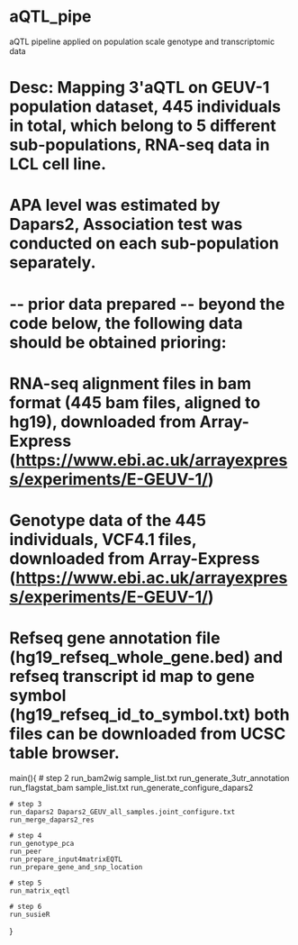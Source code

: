 # aQTL_pipe
aQTL pipeline applied on population scale genotype and transcriptomic data



# Desc: Mapping 3'aQTL on GEUV-1 population dataset, 445 individuals in total, which belong to 5 different sub-populations, RNA-seq data in LCL cell line.
# APA level was estimated by Dapars2, Association test was conducted on each sub-population separately.
#
# -- prior data prepared -- beyond the code below, the following data should be obtained prioring:
# RNA-seq alignment files in bam format (445 bam files, aligned to hg19), downloaded from Array-Express (https://www.ebi.ac.uk/arrayexpress/experiments/E-GEUV-1/)
# Genotype data of the 445 individuals, VCF4.1 files, downloaded from Array-Express (https://www.ebi.ac.uk/arrayexpress/experiments/E-GEUV-1/)
# Refseq gene annotation file (hg19_refseq_whole_gene.bed) and refseq transcript id map to gene symbol (hg19_refseq_id_to_symbol.txt) both files can be downloaded from UCSC table browser.

main(){
	# step 2
	run_bam2wig sample_list.txt
	run_generate_3utr_annotation
	run_flagstat_bam sample_list.txt
	run_generate_configure_dapars2

	# step 3
	run_dapars2 Dapars2_GEUV_all_samples.joint_configure.txt
	run_merge_dapars2_res
	
	# step 4
	run_genotype_pca
	run_peer
	run_prepare_input4matrixEQTL
	run_prepare_gene_and_snp_location

	# step 5
	run_matrix_eqtl

	# step 6
	run_susieR
}
